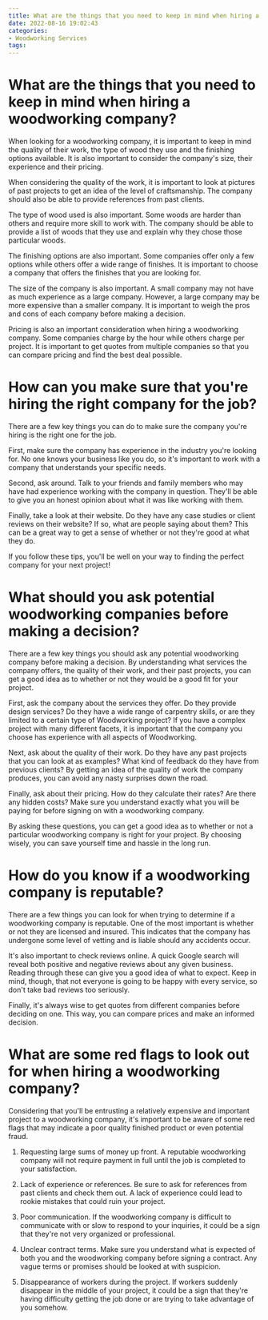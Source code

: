 ```yaml
---
title: What are the things that you need to keep in mind when hiring a woodworking company
date: 2022-08-16 19:02:43
categories:
- Woodworking Services
tags:
---
```



#  What are the things that you need to keep in mind when hiring a woodworking company?

When looking for a woodworking company, it is important to keep in mind the quality of their work, the type of wood they use and the finishing options available. It is also important to consider the company's size, their experience and their pricing.

When considering the quality of the work, it is important to look at pictures of past projects to get an idea of the level of craftsmanship. The company should also be able to provide references from past clients.

The type of wood used is also important. Some woods are harder than others and require more skill to work with. The company should be able to provide a list of woods that they use and explain why they chose those particular woods.

The finishing options are also important. Some companies offer only a few options while others offer a wide range of finishes. It is important to choose a company that offers the finishes that you are looking for.

The size of the company is also important. A small company may not have as much experience as a large company. However, a large company may be more expensive than a smaller company. It is important to weigh the pros and cons of each company before making a decision.

Pricing is also an important consideration when hiring a woodworking company. Some companies charge by the hour while others charge per project. It is important to get quotes from multiple companies so that you can compare pricing and find the best deal possible.

#  How can you make sure that you're hiring the right company for the job?

There are a few key things you can do to make sure the company you're hiring is the right one for the job. 

First, make sure the company has experience in the industry you're looking for. No one knows your business like you do, so it's important to work with a company that understands your specific needs.

Second, ask around. Talk to your friends and family members who may have had experience working with the company in question. They'll be able to give you an honest opinion about what it was like working with them.

Finally, take a look at their website. Do they have any case studies or client reviews on their website? If so, what are people saying about them? This can be a great way to get a sense of whether or not they're good at what they do.

If you follow these tips, you'll be well on your way to finding the perfect company for your next project!

#  What should you ask potential woodworking companies before making a decision?

There are a few key things you should ask any potential woodworking company before making a decision. By understanding what services the company offers, the quality of their work, and their past projects, you can get a good idea as to whether or not they would be a good fit for your project.

First, ask the company about the services they offer. Do they provide design services? Do they have a wide range of carpentry skills, or are they limited to a certain type of Woodworking project? If you have a complex project with many different facets, it is important that the company you choose has experience with all aspects of Woodworking.

Next, ask about the quality of their work. Do they have any past projects that you can look at as examples? What kind of feedback do they have from previous clients? By getting an idea of the quality of work the company produces, you can avoid any nasty surprises down the road.

Finally, ask about their pricing. How do they calculate their rates? Are there any hidden costs? Make sure you understand exactly what you will be paying for before signing on with a woodworking company.

By asking these questions, you can get a good idea as to whether or not a particular woodworking company is right for your project. By choosing wisely, you can save yourself time and hassle in the long run.

#  How do you know if a woodworking company is reputable?

There are a few things you can look for when trying to determine if a woodworking company is reputable. One of the most important is whether or not they are licensed and insured. This indicates that the company has undergone some level of vetting and is liable should any accidents occur.

It's also important to check reviews online. A quick Google search will reveal both positive and negative reviews about any given business. Reading through these can give you a good idea of what to expect. Keep in mind, though, that not everyone is going to be happy with every service, so don't take bad reviews too seriously.

Finally, it's always wise to get quotes from different companies before deciding on one. This way, you can compare prices and make an informed decision.

#  What are some red flags to look out for when hiring a woodworking company?

Considering that you'll be entrusting a relatively expensive and important project to a woodworking company, it's important to be aware of some red flags that may indicate a poor quality finished product or even potential fraud.

1. Requesting large sums of money up front. A reputable woodworking company will not require payment in full until the job is completed to your satisfaction.

2. Lack of experience or references. Be sure to ask for references from past clients and check them out. A lack of experience could lead to rookie mistakes that could ruin your project.

3. Poor communication. If the woodworking company is difficult to communicate with or slow to respond to your inquiries, it could be a sign that they're not very organized or professional.

4. Unclear contract terms. Make sure you understand what is expected of both you and the woodworking company before signing a contract. Any vague terms or promises should be looked at with suspicion.

5. Disappearance of workers during the project. If workers suddenly disappear in the middle of your project, it could be a sign that they're having difficulty getting the job done or are trying to take advantage of you somehow.